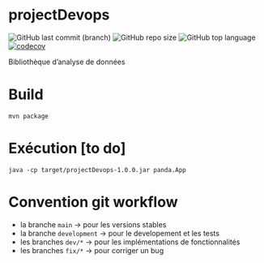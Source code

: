 # projectDevops

![GitHub last commit (branch)](https://img.shields.io/github/last-commit/etiennereat/projectDevops/main)
![GitHub repo size](https://img.shields.io/github/repo-size/etiennereat/projectDevops)
![GitHub top language](https://img.shields.io/github/languages/top/etiennereat/projectDevops)
[![codecov](https://codecov.io/gh/etiennereat/projectDevops/branch/development/graph/badge.svg?token=YRL0FVRI5K)](https://codecov.io/gh/etiennereat/projectDevops)

Bibliothèque d’analyse de données

# Build

`mvn package`

# Exécution [to do]

`java -cp target/projectDevops-1.0.0.jar panda.App`

# Convention git workflow

- la branche `main` -> pour les versions stables
- la branche `development` -> pour le developement et les tests
- les branches `dev/*` -> pour les implémentations de fonctionnalités
- les branches `fix/*` -> pour corriger un bug
